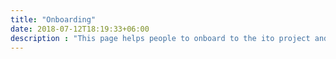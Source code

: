 ```yaml
---
title: "Onboarding"
date: 2018-07-12T18:19:33+06:00
description : "This page helps people to onboard to the ito project and team."
---
```


